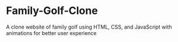 # Family-Golf-Clone
A clone website of family golf using HTML, CSS, and JavaScript with animations for better user experience
